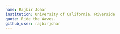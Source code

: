 ```yaml
---
name: Rajbir Johar
institution: University of California, Riverside
quote: Ride the Waves.
github_user: rajbirjohar
---
```

